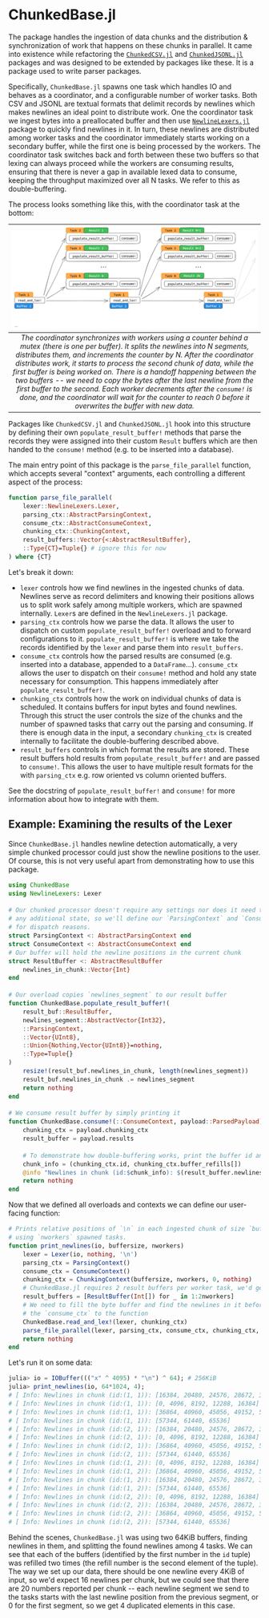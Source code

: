# ChunkedBase.jl

The package handles the ingestion of data chunks and the distribution & synchronization of work that happens on these chunks in parallel. It came into existence while refactoring the [`ChunkedCSV.jl`](https://github.com/RelationalAI/ChunkedCSV.jl) and [`ChunkedJSONL.jl`](https://github.com/RelationalAI/ChunkedJSONL.jl) packages and was designed to be extended by packages like these. It is a package used to write parser packages.

Specifically, `ChunkedBase.jl` spawns one task which handles IO and behaves as a coordinator, and a configurable number of worker tasks.
Both CSV and JSONL are textual formats that delimit records by newlines which makes newlines an ideal point to distribute work. One the coordinator task we ingest bytes into a preallocated buffer and then use [`NewlineLexers.jl`](https://github.com/JuliaData/NewlineLexers.jl) package to quickly find newlines in it. In turn, these newlines are distributed among worker tasks and the coordinator immediately starts working on a secondary buffer, while the first one is being processed by the workers. The coordinator task switches back and forth between these two buffers so that lexing can always proceed while the workers are consuming results, ensuring that there is never a gap in available lexed data to consume, keeping the throughput maximized over all N tasks. We refer to this as double-buffering.

The process looks something like this, with the coordinator task at the bottom:

| ![Diagram](/docs/diagrams/chunked_base.png) |
|:--:|
| *The coordinator synchronizes with workers using a counter behind a mutex (there is one per buffer). It splits the newlines into N segments, distributes them, and increments the counter by N. After the coordinator distributes work, it starts to process the second chunk of data, while the first buffer is being worked on. There is a handoff happening between the two buffers -- we need to copy the bytes after the last newline from the first buffer to the second. Each worker decrements after the `consume!` is done, and the coordinator will wait for the counter to reach 0 before it overwrites the buffer with new data.* |

Packages like `ChunkedCSV.jl` and `ChunkedJSONL.jl` hook into this structure by defining their own `populate_result_buffer!` methods that parse the records they were assigned into their custom `Result` buffers which are then handed to the `consume!` method (e.g. to be inserted into a database).

The main entry point of this package is the `parse_file_parallel` function, which accepts several "context" arguments, each controlling a different aspect of the process:
```julia
function parse_file_parallel(
    lexer::NewlineLexers.Lexer,
    parsing_ctx::AbstractParsingContext,
    consume_ctx::AbstractConsumeContext,
    chunking_ctx::ChunkingContext,
    result_buffers::Vector{<:AbstractResultBuffer},
    ::Type{CT}=Tuple{} # ignore this for now
) where {CT}
```
Let's break it down:
* `lexer` controls how we find newlines in the ingested chunks of data. Newlines serve as record delimiters and knowing their positions allows us to split work safely among multiple workers, which are spawned internally. `Lexer`s are defined in the `NewlineLexers.jl` package.
* `parsing_ctx` controls how we parse the data. It allows the user to dispatch on custom `populate_result_buffer!` overload and to forward configurations to it. `populate_result_buffer!` is where we take the records identified by the `lexer` and parse them into `result_buffers`.
* `consume_ctx` controls how the parsed results are consumed (e.g. inserted into a database, appended to a `DataFrame`...). `consume_ctx` allows the user to dispatch on their `consume!` method and hold any state necessary for consumption. This happens immediately after `populate_result_buffer!`.
* `chunking_ctx` controls how the work on individual chunks of data is scheduled. It contains buffers for input bytes and found newlines. Through this struct the user controls the size of the chunks and the number of spawned tasks that carry out the parsing and consuming. If there is enough data in the input, a secondary `chunking_ctx` is created internally to facilitate the double-buffering described above.
* `result_buffers` controls in which format the results are stored. These result buffers hold results from `populate_result_buffer!` and are passed to `consume!`. This allows the user to have multiple result formats for the with `parsing_ctx` e.g. row oriented vs column oriented buffers.

See the docstring of `populate_result_buffer!` and `consume!` for more information about how to integrate with them.

## Example: Examining the results of the Lexer

Since `ChunkedBase.jl` handles newline detection automatically, a very simple chunked processor could just show the newline positions to the user. Of course, this is not very useful apart from demonstrating how to use this package.

```julia
using ChunkedBase
using NewlineLexers: Lexer

# Our chunked processor doesn't require any settings nor does it need to maintain
# any additional state, so we'll define our `ParsingContext` and `ConsumeContext` only
# for dispatch reasons.
struct ParsingContext <: AbstractParsingContext end
struct ConsumeContext <: AbstractConsumeContext end
# Our buffer will hold the newline positions in the current chunk
struct ResultBuffer <: AbstractResultBuffer
    newlines_in_chunk::Vector{Int}
end

# Our overload copies `newlines_segment` to our result buffer
function ChunkedBase.populate_result_buffer!(
    result_buf::ResultBuffer,
    newlines_segment::AbstractVector{Int32},
    ::ParsingContext,
    ::Vector{UInt8},
    ::Union{Nothing,Vector{UInt8}}=nothing,
    ::Type=Tuple{}
)
    resize!(result_buf.newlines_in_chunk, length(newlines_segment))
    result_buf.newlines_in_chunk .= newlines_segment
    return nothing
end

# We consume result buffer by simply printing it
function ChunkedBase.consume!(::ConsumeContext, payload::ParsedPayload)
    chunking_ctx = payload.chunking_ctx
    result_buffer = payload.results

    # To demonstrate how double-buffering works, print the buffer id and the refill number
    chunk_info = (chunking_ctx.id, chunking_ctx.buffer_refills[])
    @info "Newlines in chunk (id:$chunk_info): $(result_buffer.newlines_in_chunk)"
    return nothing
end
```

Now that we defined all overloads and contexts we can define our user-facing function:

```julia
# Prints relative positions of `\n` in each ingested chunk of size `buffersize`,
# using `nworkers` spawned tasks.
function print_newlines(io, buffersize, nworkers)
    lexer = Lexer(io, nothing, '\n')
    parsing_ctx = ParsingContext()
    consume_ctx = ConsumeContext()
    chunking_ctx = ChunkingContext(buffersize, nworkers, 0, nothing)
    # ChunkedBase.jl requires 2 result buffers per worker task, we'd get an error otherwise
    result_buffers = [ResultBuffer(Int[]) for _ in 1:2nworkers]
    # We need to fill the byte buffer and find the newlines in it before we hand
    # the `consume_ctx` to the function
    ChunkedBase.read_and_lex!(lexer, chunking_ctx)
    parse_file_parallel(lexer, parsing_ctx, consume_ctx, chunking_ctx, result_buffers)
    return nothing
end
```
Let's run it on some data:
```julia
julia> io = IOBuffer((("x" ^ 4095) * "\n") ^ 64); # 256KiB
julia> print_newlines(io, 64*1024, 4);
# [ Info: Newlines in chunk (id:(1, 1)): [16384, 20480, 24576, 28672, 32768, 36864]
# [ Info: Newlines in chunk (id:(1, 1)): [0, 4096, 8192, 12288, 16384]
# [ Info: Newlines in chunk (id:(1, 1)): [36864, 40960, 45056, 49152, 53248, 57344]
# [ Info: Newlines in chunk (id:(1, 1)): [57344, 61440, 65536]
# [ Info: Newlines in chunk (id:(2, 1)): [16384, 20480, 24576, 28672, 32768, 36864]
# [ Info: Newlines in chunk (id:(2, 1)): [0, 4096, 8192, 12288, 16384]
# [ Info: Newlines in chunk (id:(2, 1)): [36864, 40960, 45056, 49152, 53248, 57344]
# [ Info: Newlines in chunk (id:(2, 1)): [57344, 61440, 65536]
# [ Info: Newlines in chunk (id:(1, 2)): [0, 4096, 8192, 12288, 16384]
# [ Info: Newlines in chunk (id:(1, 2)): [36864, 40960, 45056, 49152, 53248, 57344]
# [ Info: Newlines in chunk (id:(1, 2)): [16384, 20480, 24576, 28672, 32768, 36864]
# [ Info: Newlines in chunk (id:(1, 2)): [57344, 61440, 65536]
# [ Info: Newlines in chunk (id:(2, 2)): [0, 4096, 8192, 12288, 16384]
# [ Info: Newlines in chunk (id:(2, 2)): [16384, 20480, 24576, 28672, 32768, 36864]
# [ Info: Newlines in chunk (id:(2, 2)): [36864, 40960, 45056, 49152, 53248, 57344]
# [ Info: Newlines in chunk (id:(2, 2)): [57344, 61440, 65536]
```
Behind the scenes, `ChunkedBase.jl` was using two 64KiB buffers, finding newlines in them, and splitting the found newlines among 4 tasks. We can see that each of the buffers (identified by the first number in the `id` tuple) was refilled two times (the refill number is the second element of the tuple).
The way we set up our data, there should be one newline every 4KiB of input, so we'd expect 16 newlines per chunk, but we could see that there are 20 numbers reported per chunk -- each newline segment we send to the tasks starts with the last newline position from the previous segment, or 0 for the first segment, so we get 4 duplicated elements in this case.

